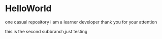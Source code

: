 # HelloWorld
one casual repository
i am a learner developer
thank you for your attention

this is the second subbranch,just testing
